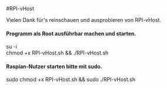 #RPI-vHost

Vielen Dank für's reinschauen und ausprobieren von RPI-vHost.

<h4>Programm als Root ausführbar machen und starten.</h4>
su -i<br>
chmod +x RPI-vHost.sh && ./RPI-vHost.sh<br>

<h4>Raspian-Nutzer starten bitte mit sudo.</h4>
sudo chmod +x RPI-vHost.sh && sudo ./RPI-vHost.sh
